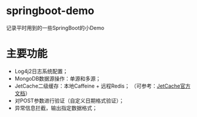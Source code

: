 # springboot-demo
记录平时用到的一些SpringBoot的小Demo
# 主要功能
- Log4j2日志系统配置；
- MongoDB数据源操作：单源和多源；
- JetCache二级缓存：本地Caffeine + 远程Redis；
（可参考：[JetCache官方文档](https://github.com/alibaba/jetcache/wiki)）
- 对POST参数进行验证（自定义日期格式验证）；
- 异常信息拦截，输出指定数据格式；
